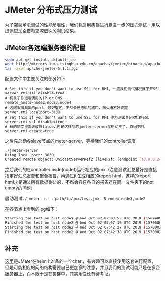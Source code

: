 # JMeter 分布式压力测试

为了突破单机测试的性能局限性，我们将启用集群进行更进一步的压力测试，用以提供更加全面和更深层次的测试结果。

## JMeter各远端服务器的配置

```bash
sudo apt-get install default-jre
wget http://mirrors.tuna.tsinghua.edu.cn/apache//jmeter/binaries/apache-jmeter-5.1.1.tgz
tar -zxvf apache-jmeter-5.1.1.tgz
```

配置文件中主要关注的部分如下

```properties
# Set this if you don't want to use SSL for RMI, 一般我们测试情况就不开SSL
server.rmi.ssl.disable=true 
# 有关于你远端调用的IP or DNS
remote_hosts=node2,node3,node4
# 远端服务具体的port，最好指定，不然会是随机的端口，防火墙不好设置
server.rmi.localport=3030
# Set this if you don't want to use SSL for RMI 作为测试关闭RMI的SSL
server.rmi.ssl.disable=true
# 有的博文里面说改成false，但是这样我的jmeter-server就启动不了，原因不明。
server.rmi.create=true
```

之后先启动各slave节点的jmeter-server，等待我们的controller调度

```bash
./jmeter-server
Using local port: 3030
Created remote object: UnicastServerRef2 [liveRef: [endpoint:[10.0.0.24:3030](local),objID:[-300bb601:16d8b3a7c1c:-7fff, 12160871764474459]]]
```

之后我们的在controller node(node1)运行相应的jmx（注意测试汇总最好是直接指定好汇总报告和聚合报告，再通过jtl生成相应的report html，这样的report html才是通过所有数据得出的，不然会存在各自的报告存在同一文件夹下的not empty的问题）

启动测试`./jmeter -n -t path/to/jmx/test.jmx -R node4,node3,node2 `

在各节点上看到的log如下：

```bash
Starting the test on host node2 @ Wed Oct 02 07:03:53 UTC 2019 (1569999833859)
Finished the test on host node2 @ Wed Oct 02 07:07:19 UTC 2019 (1570000039577)
Starting the test on host node2 @ Wed Oct 02 07:42:27 UTC 2019 (1570002147889)
Finished the test on host node2 @ Wed Oct 02 07:42:38 UTC 2019 (1570002158085)
```

## 补充

[这里](https://hub.helm.sh/charts/stable/distributed-jmeter)是JMeter在helm上准备的一个chart，有兴趣可以直接使用这套进行配置，但是可能相应的网络结构需要自己更加多的注意，并且我们的测试可能只是在多台服务器上，而不限于是在集群中，其实用性还有待考证。
